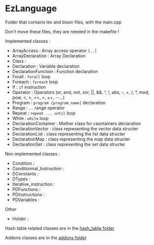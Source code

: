 # EzLanguage

Folder that contains lex and bison files, with the main.cpp

Don't move these files, they are needed in the makefile !

Implemented classes :
 + ArrayAccess : Array access operator `[..]`
 + ArrayDeclaration : Array Declaration
 + Class :
 + Declaration : Variable declaration
 + DeclarationFunction : Function declaration
 + Forall : `forall` loop
 + Foreach : `foreach` loop
 + If : `if` instruction
 + Operator : Operators (or, and, not, xor, ||, &&, ^, !, abs, -, +, /, *, mod, pow, <, >, ==, =, ++, --...)
 + Program : `program [program_name]` declaration
 + Range : `..` range operator
 + Repeat : `repeat ... until` loop
 + While : `while` loop
 + DeclarationContainer : Mother class for caontainers déclaration
 + DeclarationVector : class representing the vector data structer
 + DeclarationList : class representing the list data structer
 + DeclarationMap : class representing the map data structer
 + DeclarationSet : class representing the set data structer


Non implemented classes :
 + Condition :
 + Conditionnal_Instruction :
 + DConstants :
 + DTypes :
 + Iterative_instruction :
 + PDFunctions :
 + PDInstructions :
 + PDVariables :
 
Other
 + Holder :
 
Hash table related classes are in the [hash_table folder](hash_table)


Addons classes are in the [addons folder](addons)
